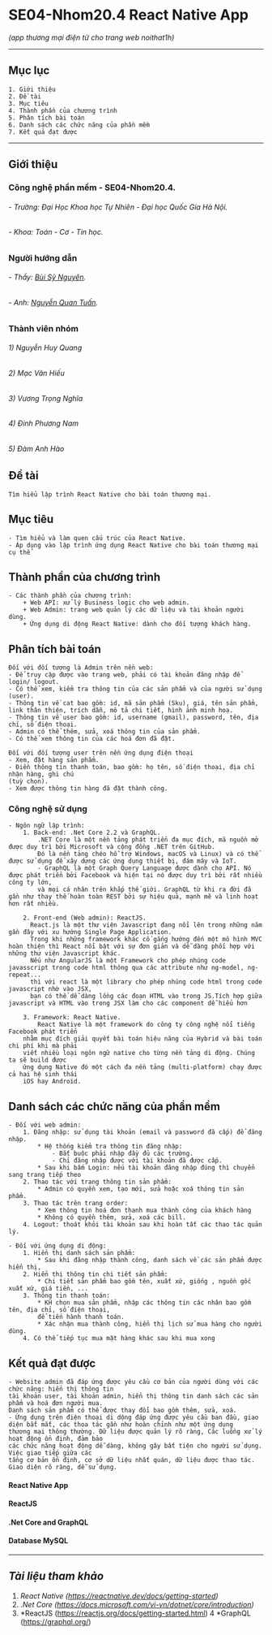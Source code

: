 # SE04-Nhom20.4   React Native App
*(app thương mại điện tử cho trang web noithat1h)*

---
## Mục lục
~~~
1. Giới thiệu
2. Đề tài
3. Mục tiêu
4. Thành phần của chương trình
5. Phân tích bài toán
6. Danh sách các chức năng của phần mềm
7. Kết quả đạt được

~~~

---

## Giới thiệu
### Công nghệ phần mềm - SE04-Nhom20.4. 
###### - Trường: Đại Học Khoa học Tự Nhiên - Đại học Quốc Gia Hà Nội.
###### - Khoa: Toán - Cơ - Tin học.
### Người hướng dẫn
###### - Thầy: [Bùi Sỹ Nguyên](https://www.facebook.com/nguyenbs).
###### - Anh: [Nguyễn Quan Tuấn](https://www.facebook.com/nguyenquan.tuan.5).

### Thành viên nhóm
###### 1) Nguyễn Huy Quang
###### 2) Mạc Văn Hiếu
###### 3) Vương Trọng Nghĩa
###### 4) Đinh Phương Nam
###### 5) Đàm Anh Hào
    
##  **Đề tài**
    Tìm hiểu lập trình React Native cho bài toán thương mại.
    
## **Mục tiêu**
    - Tìm hiểu và làm quen cấu trúc của React Native.
    - Áp dụng vào lập trình ứng dụng React Native cho bài toán thương mại cụ thể
    
## **Thành phần của chương trình**    
    - Các thành phần của chương trình:
        + Web API: xử lý Business logic cho web admin.
        + Web Admin: trang web quản lý các dữ liệu và tài khoản người dùng.
        + Ứng dụng di động React Native: dành cho đối tượng khách hàng.
    
## **Phân tích bài toán** 
    Đối với đối tượng là Admin trên nền web:
    - Để truy cập được vào trang web, phải có tài khoản đăng nhập để login/ logout.
    - Có thể xem, kiểm tra thông tin của các sản phẩm và của người sử dụng (user).
    - Thông tin về cat bao gồm: id, mã sản phẩm (Sku), giá, tên sản phẩm, link thân thiện, trích dẫn, mô tả chi tiết, hình ảnh minh hoạ.
    - Thông tin về user bao gồm: id, username (gmail), password, tên, địa chỉ, số điện thoại.
    - Admin có thể thêm, sửa, xoá thông tin của sản phẩm.
    - Có thể xem thông tin của các hoá đơn đã đặt.
    
    Đối với đối tượng user trên nền ứng dụng điện thoại
    - Xem, đặt hàng sản phẩm.
    - Điền thông tin thanh toán, bao gồm: họ tên, số điện thoại, địa chỉ nhận hàng, ghi chú 
    (tuỳ chọn).
    - Xem được thông tin hàng đã đặt thành công.
    
   ### Công nghệ sử dụng
    - Ngôn ngữ lập trình:
        1. Back-end: .Net Core 2.2 và GraphQL.
            .NET Core là một nền tảng phát triển đa mục đích, mã nguồn mở được duy trì bởi Microsoft và cộng đồng .NET trên GitHub. 
            Đó là nền tảng chéo hỗ trợ Windows, macOS và Linux) và có thể được sử dụng để xây dựng các ứng dụng thiết bị, đám mây và IoT.
            - GraphQL là một Graph Query Language được dành cho API. Nó được phát triển bởi Facebook và hiện tại nó được duy trì bởi rất nhiều công ty lớn, 
            và mọi cá nhân trên khắp thế giới. GraphQL từ khi ra đời đã gần như thay thế hoàn toàn REST bởi sự hiệu quả, mạnh mẽ và linh hoạt hơn rất nhiều.
            
        2. Front-end (Web admin): ReactJS.
          React.js là một thư viện Javascript đang nổi lên trong những năm gần đây với xu hướng Single Page Application. 
          Trong khi những framework khác cố gắng hướng đến một mô hình MVC hoàn thiện thì React nổi bật với sự đơn giản và dễ dàng phối hợp với những thư viện Javascript khác.
          Nếu như AngularJS là một Framework cho phép nhúng code javasscript trong code html thông qua các attribute như ng-model, ng-repeat...
          thì với react là một library cho phép nhúng code html trong code javascript nhờ vào JSX, 
          bạn có thể dễ dàng lồng các đoạn HTML vào trong JS.Tích hợp giữa javascript và HTML vào trong JSX làm cho các component dễ hiểu hơn
          
        3. Framework: React Native.
            React Native là một framework do công ty công nghệ nổi tiếng Facebook phát triển 
        nhằm mục đích giải quyết bài toán hiệu năng của Hybrid và bài toán chi phí khi mà phải
        viết nhiều loại ngôn ngữ native cho từng nền tảng di động. Chúng ta sẽ build được 
        ứng dụng Native đó một cách đa nền tảng (multi-platform) chạy được cả hai hệ sinh thái
        iOS hay Android.
    
## **Danh sách các chức năng của phần mềm**
    - Đối với web admin:
        1. Đăng nhập: sử dụng tài khoản (email và password đã cấp) để đăng nhập. 
            * Hệ thống kiểm tra thông tin đăng nhập:
                - Bắt buộc phải nhập đầy đủ các trường.
                - Chỉ đăng nhập được với tài khoản đã được cấp.
            * Sau khi bấm Login: nếu tài khoản đăng nhập đúng thì chuyển sang trang tiếp theo
        2. Thao tác với trang thông tin sản phẩm:
            * Admin có quyền xem, tạo mới, sửa hoặc xoá thông tin sản phẩm.
        3. Thao tác trên trang order:
            * Xem thông tin hoá đơn thanh mua thành công của khách hàng
            * Không có quyền thêm, sửa, xoá các bill.
        4. Logout: thoát khỏi tài khoản sau khi hoàn tất các thao tác quản lý.
        
    - Đối với ứng dụng di động:
        1. Hiển thị danh sách sản phẩm:
            * Sau khi đăng nhập thành công, danh sách về các sản phẩm được hiển thị, 
        2. Hiển thị thông tin chi tiết sản phẩm:
            * Chi tiết sản phẩm bao gồm tên, xuất xứ, giống , nguồn gốc xuất xứ, giá tiền, ...
        3. Thông tin thanh toán:
            * KH chọn mua sản phẩm, nhập các thông tin các nhân bao gồm tên, địa chỉ, số điện thoại,
            để tiến hành thanh toán.
            * Xác nhận mua thành công, hiển thị lịch sử mua hàng cho người dùng. 
        4. Có thể tiếp tục mua mặt hàng khác sau khi mua xong

## **Kết quả đạt được**
    - Website admin đã đáp ứng được yêu cầu cơ bản của người dùng với các chức năng: hiển thị thông tin 
    tài khoản user, tài khoản admin, hiển thị thông tin danh sách các sản phẩm và hoá đơn người mua.
    Danh sách sản phẩm có thể được thay đổi bao gồm thêm, sửa, xoá. 
    - Ứng dụng trên điện thoại di dộng đáp ứng được yêu cầu ban đầu, giao diện bắt mắt, các thoa tác gần như hoàn chỉnh như một ứng dụng
    thương mại thông thường. Dữ liệu được quản lý rõ ràng, Các luồng xử lý hoạt động ổn định, đảm bảo 
    các chức năng hoạt động dễ dàng, không gây bất tiện cho người sử dụng. Việc giao tiếp giữa các
    tầng cơ bản ổn định, cơ sở dữ liệu nhất quán, dữ liệu được thao tác. Giao diện rõ ràng, dễ sử dụng.



####  **React Native App** 


####  **ReactJS**


####  **.Net Core and GraphQL**


####  **Database MySQL**

---
##  *Tài liệu tham khảo*
1. *React Native (https://reactnative.dev/docs/getting-started)*
2. *.Net Core (https://docs.microsoft.com/vi-vn/dotnet/core/introduction)*
3. *ReactJS (https://reactjs.org/docs/getting-started.html)
4  *GraphQL (https://graphql.org/)
